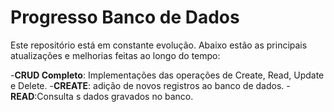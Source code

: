 # Progresso Banco de Dados

Este repositório está em constante evolução. Abaixo estão as principais atualizações e melhorias feitas ao longo do tempo:

-**CRUD Completo**: Implementações das operações de Create, Read, Update e  Delete.
-**CREATE**: adição de novos registros ao banco de dados.
-**READ**:Consulta s dados gravados no banco.
